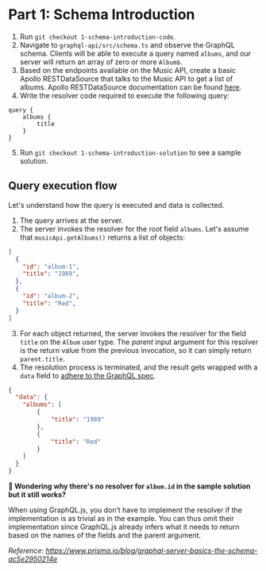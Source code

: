 # Part 1: Schema Introduction
1. Run `git checkout 1-schema-introduction-code`. 
2. Navigate to `graphql-api/src/schema.ts` and observe the GraphQL schema. Clients will be able to execute a query named `albums`, and our server will return an array of zero or more `Album`s.
3. Based on the endpoints available on the Music API, create a basic Apollo RESTDataSource that talks to the Music API to get a list of albums. Apollo RESTDataSource documentation can be found [here](https://www.apollographql.com/docs/apollo-server/data/data-sources/#restdatasource).
4. Write the resolver code required to execute the following query:
```
query {
    albums {
        title
    }
}
```
5. Run `git checkout 1-schema-introduction-solution` to see a sample solution.

## Query execution flow
Let's understand how the query is executed and data is collected. 
1. The query arrives at the server.
2. The server invokes the resolver for the root field `albums`. Let's assume that `musicApi.getAlbums()` returns a list of objects: 
``` json
[
  {
    "id": "album-1",
    "title": "1989",
  },
  {
    "id": "album-2",
    "title": "Red",
  }
]
```
3. For each object returned, the server invokes the resolver for the field `title` on the `Album` user type. The _parent_ input argument for this resolver is the return value from the previous invocation, so it can simply return `parent.title`.
4. The resolution process is terminated, and the result gets wrapped with a `data` field to [adhere to the GraphQL spec](https://spec.graphql.org/October2016/#sec-Data).
``` json
{
  "data": {
    "albums": [
        {
            "title": "1989"
        },
        {
            "title": "Red"
        }
    ]
  }
}
```


**🤔 Wondering why there's no resolver for `album.id` in the sample solution but it still works?**

When using GraphQL.js, you don’t have to implement the resolver if the implementation is as trivial as in the example. You can thus omit their implementation since GraphQL.js already infers what it needs to return based on the names of the fields and the parent argument.



_Reference: https://www.prisma.io/blog/graphql-server-basics-the-schema-ac5e2950214e_
